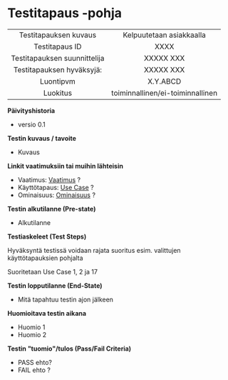 # Testitapaus -pohja



| | |
|:-:|:-:|
| Testitapauksen kuvaus | Kelpuutetaan asiakkaalla   |
| Testitapaus ID | XXXX |
| Testitapauksen suunnittelija | XXXXX XXX | 
| Testitapauksen hyväksyjä: | XXXXX XXX |
| Luontipvm | X.Y.ABCD |
| Luokitus | toiminnallinen/ei-toiminnallinen |

**Päivityshistoria**

* versio 0.1 

**Testin kuvaus / tavoite**

* Kuvaus

**Linkit vaatimuksiin tai muihin lähteisin**

* Vaatimus: [Vaatimus]() ?   
* Käyttötapaus: [Use Case]() ? 
* Ominaisuus: [Ominaisuus]() ?

**Testin alkutilanne (Pre-state)** 

* Alkutilanne

**Testiaskeleet (Test Steps)**

Hyväksyntä testissä voidaan rajata suoritus esim. valittujen käyttötapauksien pohjalta

Suoritetaan Use Case 1, 2 ja 17

**Testin lopputilanne (End-State)**


* Mitä tapahtuu testin ajon jälkeen



**Huomioitava testin aikana**

* Huomio 1
* Huomio 2


**Testin "tuomio"/tulos (Pass/Fail Criteria)**


* PASS ehto? 
* FAIL ehto ?
